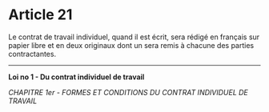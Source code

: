 # Article 21
Le contrat de travail individuel, quand il est écrit, sera rédigé en français
sur papier libre et en deux originaux dont un sera remis à chacune des parties
contractantes.
***
**Loi no 1 - Du contrat individuel de travail**

*CHAPITRE 1er - FORMES ET CONDITIONS DU CONTRAT INDIVIDUEL DE TRAVAIL*